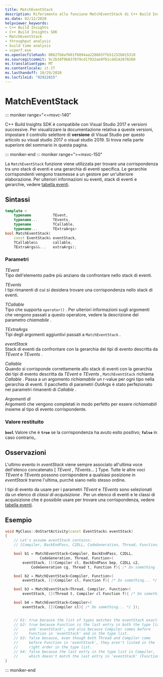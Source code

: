```yaml
---
title: MatchEventStack
description: Riferimento alla funzione MatchEventStack di C++ Build Insights SDK.
ms.date: 02/12/2020
helpviewer_keywords:
- C++ Build Insights
- C++ Build Insights SDK
- MatchEventStack
- throughput analysis
- build time analysis
- vcperf.exe
ms.openlocfilehash: 08627b6af601f6894aa228683ffb51232b015310
ms.sourcegitcommit: 9c2b3df9b837879cd17932ae9f61cdd142078260
ms.translationtype: MT
ms.contentlocale: it-IT
ms.lasthandoff: 10/29/2020
ms.locfileid: "92922815"
---
```

# <a name="matcheventstack"></a>MatchEventStack

::: moniker range="<=msvc-140"

C++ Build Insights SDK è compatibile con Visual Studio 2017 e versioni successive. Per visualizzare la documentazione relativa a queste versioni, impostare il controllo selettore di **versione** di Visual Studio per questo articolo su visual studio 2017 o visual studio 2019. Si trova nella parte superiore del sommario in questa pagina.

::: moniker-end
::: moniker range=">=msvc-150"

La `MatchEventStack` funzione viene utilizzata per trovare una corrispondenza tra uno stack di eventi e una gerarchia di eventi specifica. Le gerarchie corrispondenti vengono trasmesse a un gestore per un'ulteriore elaborazione. Per ulteriori informazioni su eventi, stack di eventi e gerarchie, vedere [tabella eventi](../event-table.md).

## <a name="syntax"></a>Sintassi

```cpp
template <
    typename          TEvent,
    typename...       TEvents,
    typename          TCallable,
    typename...       TExtraArgs>
bool MatchEventStack(
    const EventStack& eventStack,
    TCallable&&       callable,
    TExtraArgs&&...   extraArgs);
```

### <a name="parameters"></a>Parametri

*TEvent*\
Tipo dell'elemento padre più anziano da confrontare nello stack di eventi.

*TEvents*\
I tipi rimanenti di cui si desidera trovare una corrispondenza nello stack di eventi.

*TCallable*\
Tipo che supporta `operator()` . Per ulteriori informazioni sugli argomenti che vengono passati a questo operatore, vedere la descrizione del parametro *chiamabile* .

*TExtraArgs*\
Tipi degli argomenti aggiuntivi passati a `MatchEventStack` .

*eventStack*\
Stack di eventi da confrontare con la gerarchia dei tipi di evento descritta da *TEvent* e *TEvents* .

*Callable*\
Quando si corrisponde correttamente allo stack di eventi con la gerarchia dei tipi di evento descritta da *TEvent* e *TEvents* , `MatchEventStack` richiama *Callable* . Passa a un argomento *richiamabile* un r-value per ogni tipo nella gerarchia di eventi. Il pacchetto di parametri *OutArgs* è stato perfezionato nei parametri rimanenti di *Callable* .

*Argomenti di*\
Argomenti che vengono completati in modo perfetto per essere *richiamabili* insieme al tipo di evento corrispondente.

### <a name="return-value"></a>Valore restituito

**`bool`** Valore che è **`true`** se la corrispondenza ha avuto esito positivo; **`false`** in caso contrario,.

## <a name="remarks"></a>Osservazioni

L'ultimo evento in *eventStack* viene sempre associato all'ultima voce dell'elenco concatenato \[ *TEvent* , *TEvents...* \] Type. Tutte le altre voci *TEvent* e *TEvents* possono corrispondere a qualsiasi posizione in *eventStack* tranne l'ultima, purché siano nello stesso ordine.

I tipi di evento da usare per i parametri *TEvent* e *TEvents* sono selezionati da un elenco di *classi di acquisizione* . Per un elenco di eventi e le classi di acquisizione che è possibile usare per trovare una corrispondenza, vedere [tabella eventi](../event-table.md).

## <a name="example"></a>Esempio

```cpp
void MyClass::OnStartActivity(const EventStack& eventStack)
{
    // Let's assume eventStack contains:
    // [Compiler, BackEndPass, C2DLL, CodeGeneration, Thread, Function]

    bool b1 = MatchEventStack<Compiler, BackEndPass, C2DLL,
                CodeGeneration, Thread, Function>(
        eventStack, [](Compiler cl, BackEndPass bep, C2DLL c2,
            CodeGeneration cg, Thread t, Function f){ /* Do something ... */ });

    bool b2 = MatchEventStack<Compiler, Function>(
        eventStack, [](Compiler cl, Function f){ /* Do something... */ });

    bool b3 = MatchEventStack<Thread, Compiler, Function>(
        eventStack, [](Thread t, Compiler cl Function f){ /* Do something... */ });

    bool b4 = MatchEventStack<Compiler>(
        eventStack, [](Compiler cl){ /* Do something... */ });


    // b1: true because the list of types matches the eventStack exactly.
    // b2: true because Function is the last entry in both the type list
    //     and 'eventStack', and also because Compiler comes before
    //     Function in 'eventStack' and in the type list.
    // b3: false because, even though both Thread and Compiler come
    //     before Function in 'eventStack', they aren't listed in the
    //     right order in the type list.
    // b4: false because the last entry in the type list is Compiler,
    //     which doesn't match the last entry in 'eventStack' (Function).
}
```

::: moniker-end
